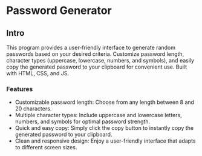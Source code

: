 # Password Generator

## Intro
This program provides a user-friendly interface to generate random passwords based on your desired criteria. Customize password length, character types (uppercase, lowercase, numbers, and symbols), and easily copy the generated password to your clipboard for convenient use. 
Built with HTML, CSS, and JS.

### Features 
- Customizable password length: Choose from any length between 8 and 20 characters.
- Multiple character types: Include uppercase and lowercase letters, numbers, and symbols for optimal password strength.
- Quick and easy copy: Simply click the copy button to instantly copy the generated password to your clipboard.
- Clean and responsive design: Enjoy a user-friendly interface that adapts to different screen sizes.

